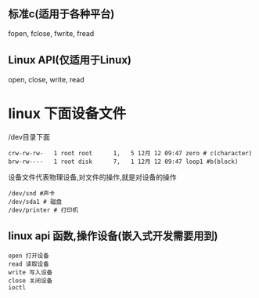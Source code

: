 ## 标准c(适用于各种平台)
fopen, fclose, fwrite, fread

## Linux API(仅适用于Linux)
open, close, write, read

# linux 下面设备文件
/dev目录下面
```
crw-rw-rw-   1 root root      1,   5 12月 12 09:47 zero # c(character)
brw-rw----   1 root disk      7,   1 12月 12 09:47 loop1 #b(block)
```
设备文件代表物理设备,对文件的操作,就是对设备的操作
```
/dev/snd #声卡
/dev/sda1 # 磁盘
/dev/printer # 打印机
```
## linux api 函数,操作设备(嵌入式开发需要用到)
```
open 打开设备
read 读取设备
write 写入设备
close 关闭设备
ioctl
```
